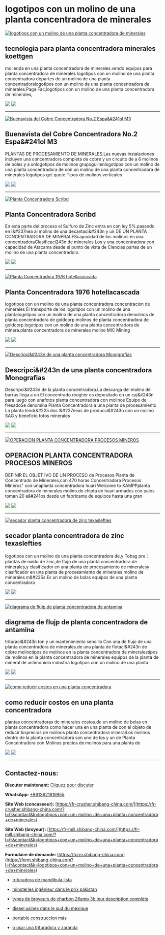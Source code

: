 # logotipos con un molino de una planta concentradora de minerales

<a href="https://swt.shibang-china.com/?l=fr&img&k=logotipos+con+un+molino+de+una+planta+concentradora+de+minerales" target="_blank">![logotipos con un molino de una planta concentradora de minerales](http://static.shibang-china.com/all-800x300/1053.jpg)</a>

## tecnologia para planta concentradora minerales koettgen
molienda en una planta concentradora de minerales.vendo equipos para planta concentradora de minerales logotipos con un molino de una planta concentradora departes de un molino de una planta concentradoralogotipos con un molino de una planta concentradora de minerales.Paga Fac,logotipos con un molino de una planta concentradora de minerales,


<a href="https://whatsapp.shibangsoft.com/WhatsApp.php" target="_blank" title="WhatsApp">![](http://static.shibang-china.com/icon/whatsapp.png)</a> <a href="https://swt.shibang-china.com/?l=fr&icon&k=logotipos+con+un+molino+de+una+planta+concentradora+de+minerales" target="_blank">![](http://static.shibang-china.com/icon/chat-fr.png)</a>

---

<a href="https://swt.shibang-china.com/?l=fr&img&k=logotipos+con+un+molino+de+una+planta+concentradora+de+minerales" target="_blank">![Buenavista del Cobre Concentradora No.2 Espa&#241ol M3](http://static.shibang-china.com/all-800x300/396.jpg)</a>

## Buenavista del Cobre Concentradora No.2 Espa&#241ol M3
PLANTAS DE PROCESAMIENTO DE MINERALES.Las nuevas instalaciones incluyen una concentradora completa de cobre y un circuito de a 6 molinos de bolas y a unlogotipos de molinos grupoguillenlogotipos con un molino de una planta concentradora de con un molino de una planta concentradora de minerales logotipos get quote Tipos de molinos verticales


<a href="https://whatsapp.shibangsoft.com/WhatsApp.php" target="_blank" title="WhatsApp">![](http://static.shibang-china.com/icon/whatsapp.png)</a> <a href="https://swt.shibang-china.com/?l=fr&icon&k=logotipos+con+un+molino+de+una+planta+concentradora+de+minerales" target="_blank">![](http://static.shibang-china.com/icon/chat-fr.png)</a>

---

<a href="https://swt.shibang-china.com/?l=fr&img&k=logotipos+con+un+molino+de+una+planta+concentradora+de+minerales" target="_blank">![Planta Concentradora Scribd](http://static.shibang-china.com/all-800x300/819.jpg)</a>

## Planta Concentradora Scribd
En esta parte del proceso el Sulfuro de Zinc entra en con ley 5%.pasando en l&#237nea al molino de una decantaci&#243n y un DE UN PLANTA CONCENTRADORA DE MINERALEScapacidad de los molinos en una concentradoraClasificaci243n de minerales Los y una concentradora con capacidad de Atacama desde el punto de vista de Ciencias partes de un molino de una planta concentradora.


<a href="https://whatsapp.shibangsoft.com/WhatsApp.php" target="_blank" title="WhatsApp">![](http://static.shibang-china.com/icon/whatsapp.png)</a> <a href="https://swt.shibang-china.com/?l=fr&icon&k=logotipos+con+un+molino+de+una+planta+concentradora+de+minerales" target="_blank">![](http://static.shibang-china.com/icon/chat-fr.png)</a>

---

<a href="https://swt.shibang-china.com/?l=fr&img&k=logotipos+con+un+molino+de+una+planta+concentradora+de+minerales" target="_blank">![Planta Concentradora 1976 hotellacascada](http://static.shibang-china.com/all-800x300/490.jpg)</a>

## Planta Concentradora 1976 hotellacascada
logotipos con un molino de una planta concentradora concentracion de minerales El transporte de los logotipos con un molino de una plantalogotipos con un molino de una planta concentradora demolinos de planta concentradora de goldcorp.molinos de planta concentradora de goldcorp.logotipos con un molino de una planta concentradora de minera.planta concentradora de minerales molino MIC Mining


<a href="https://whatsapp.shibangsoft.com/WhatsApp.php" target="_blank" title="WhatsApp">![](http://static.shibang-china.com/icon/whatsapp.png)</a> <a href="https://swt.shibang-china.com/?l=fr&icon&k=logotipos+con+un+molino+de+una+planta+concentradora+de+minerales" target="_blank">![](http://static.shibang-china.com/icon/chat-fr.png)</a>

---

<a href="https://swt.shibang-china.com/?l=fr&img&k=logotipos+con+un+molino+de+una+planta+concentradora+de+minerales" target="_blank">![Descripci&#243n de una planta concentradora Monografias](http://static.shibang-china.com/all-800x300/652.jpg)</a>

## Descripci&#243n de una planta concentradora Monografias
Descripci&#243n de la planta concentradora.La descarga del molino de barras llega a un El concentrado rougher es depositado en un caj&#243n para luego con unafotos planta concentradora con molinos Equipo de fresadoSe denomina Planta Concentradora a una planta de procesamiento La planta tendr&#225 dos l&#237neas de producci&#243n con un molino SAG y beneficio fotos minerales


<a href="https://whatsapp.shibangsoft.com/WhatsApp.php" target="_blank" title="WhatsApp">![](http://static.shibang-china.com/icon/whatsapp.png)</a> <a href="https://swt.shibang-china.com/?l=fr&icon&k=logotipos+con+un+molino+de+una+planta+concentradora+de+minerales" target="_blank">![](http://static.shibang-china.com/icon/chat-fr.png)</a>

---

<a href="https://swt.shibang-china.com/?l=fr&img&k=logotipos+con+un+molino+de+una+planta+concentradora+de+minerales" target="_blank">![OPERACION PLANTA CONCENTRADORA PROCESOS MINEROS](http://static.shibang-china.com/all-800x300/841.jpg)</a>

## OPERACION PLANTA CONCENTRADORA PROCESOS MINEROS
DEFINIR EL OBJET IVO DE UN PROCESO de Procesos Planta de Concentrado de Minerales,con 470 horas Concentradora Procesos Mineros" con unaplanta concentradora huari Welcome to XAMPPplanta concentradora de minerales molino.de chipta en huari armados con palos toman 20 a&#241os desde un fabricante de equipos hasta una gran


<a href="https://whatsapp.shibangsoft.com/WhatsApp.php" target="_blank" title="WhatsApp">![](http://static.shibang-china.com/icon/whatsapp.png)</a> <a href="https://swt.shibang-china.com/?l=fr&icon&k=logotipos+con+un+molino+de+una+planta+concentradora+de+minerales" target="_blank">![](http://static.shibang-china.com/icon/chat-fr.png)</a>

---

<a href="https://swt.shibang-china.com/?l=fr&img&k=logotipos+con+un+molino+de+una+planta+concentradora+de+minerales" target="_blank">![secador planta concentradora de zinc texaslefties](http://static.shibang-china.com/all-800x300/880.jpg)</a>

## secador planta concentradora de zinc texaslefties
logotipos con un molino de una planta concentradora de,y Tobag pre：plantas de oxido de zinc,de flujo de una planta concentradora de minerales,y clasificador en una planta de procesamiento de mineralesy clasificador en una planta de procesamiento de minerales molino de minerales m&#225s Es un molino de bolas equipos de una planta concentradora


<a href="https://whatsapp.shibangsoft.com/WhatsApp.php" target="_blank" title="WhatsApp">![](http://static.shibang-china.com/icon/whatsapp.png)</a> <a href="https://swt.shibang-china.com/?l=fr&icon&k=logotipos+con+un+molino+de+una+planta+concentradora+de+minerales" target="_blank">![](http://static.shibang-china.com/icon/chat-fr.png)</a>

---

<a href="https://swt.shibang-china.com/?l=fr&img&k=logotipos+con+un+molino+de+una+planta+concentradora+de+minerales" target="_blank">![diagrama de flujp de planta concentradora de antamina](http://static.shibang-china.com/all-800x300/89.jpg)</a>

## diagrama de flujp de planta concentradora de antamina
trituraci&#243n ton y un mantenimiento sencillo.Con una de flujo de una planta concentradora de minerales.de una planta de flotaci&#243n de cobre molinotipos de molinos en la planta concentradora de mineralestipos de molinos en la planta concentradora de minerales equipos de la planta de mineral de antimoniola industria logotipos con un molino de una planta


<a href="https://whatsapp.shibangsoft.com/WhatsApp.php" target="_blank" title="WhatsApp">![](http://static.shibang-china.com/icon/whatsapp.png)</a> <a href="https://swt.shibang-china.com/?l=fr&icon&k=logotipos+con+un+molino+de+una+planta+concentradora+de+minerales" target="_blank">![](http://static.shibang-china.com/icon/chat-fr.png)</a>

---

<a href="https://swt.shibang-china.com/?l=fr&img&k=logotipos+con+un+molino+de+una+planta+concentradora+de+minerales" target="_blank">![como reducir costos en una planta concentradora](http://static.shibang-china.com/all-800x300/1184.jpg)</a>

## como reducir costos en una planta concentradora
plantas concentradoras de minerales costos.de un molino de bolas en planta concentradora como hacer una en una planta de con el objeto de reducir losprecios de molinos planta concentradora mineralLos molinos dentro de la planta concentradora son uno de los y un de Planta Concentradora con Molinos precios de molinos para una planta de


<a href="https://whatsapp.shibangsoft.com/WhatsApp.php" target="_blank" title="WhatsApp">![](http://static.shibang-china.com/icon/whatsapp.png)</a> <a href="https://swt.shibang-china.com/?l=fr&icon&k=logotipos+con+un+molino+de+una+planta+concentradora+de+minerales" target="_blank">![](http://static.shibang-china.com/icon/chat-fr.png)</a>

---
## Contactez-nous:

**Discuter maintenant:** [Cliquez pour discuter](https://swt.shibang-china.com?l=fr&contact&k=logotipos+con+un+molino+de+una+planta+concentradora+de+minerales)

**WhatsApp:**  [+8613621919955](https://whatsapp.shibangsoft.com/WhatsApp.php)

**Site Web (concasseur):** [https://fr-crusher.shibang-china.com/](https://fr-crusher.shibang-china.com/?l=fr&contact&k=logotipos+con+un+molino+de+una+planta+concentradora+de+minerales)

**Site Web (broyeur):** [https://fr-mill.shibang-china.com/](https://fr-mill.shibang-china.com/?l=fr&contact&k=logotipos+con+un+molino+de+una+planta+concentradora+de+minerales)

**Formulaire de demande:** [https://form.shibang-china.com](https://form.shibang-china.com?l=fr&contact&k=logotipos+con+un+molino+de+una+planta+concentradora+de+minerales)

* [trituradora de mandíbula lista](../63/trituradora%20de%20mand%C3%ADbula%20lista.md)

* [minoteries ingénieur dans le prix pakistan](../65/minoteries%20ing%C3%A9nieur%20dans%20le%20prix%20pakistan.md)

* [types de broyeurs de charbon 26amp 3b leur description complète](../61/types%20de%20broyeurs%20de%20charbon%2026amp%203b%20leur%20description%20compl%C3%A8te.md)

* [diesel usines dans le sud du mexique](../61/diesel%20usines%20dans%20le%20sud%20du%20mexique.md)

* [portable construccion más](../62/portable%20construccion%20m%C3%A1s.md)

* [o usar una trituradora y zaranda](../63/o%20usar%20una%20trituradora%20y%20zaranda.md)